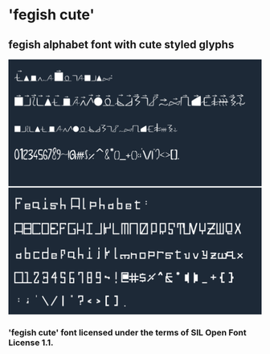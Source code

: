 # 'fegish cute'
## fegish alphabet font with cute styled glyphs

![fegish cute](resources/fegish_charset.png)
![fegish cute en](resources/fegish_charset_en.png)

### 'fegish cute' font licensed under the terms of SIL Open Font License 1.1.
